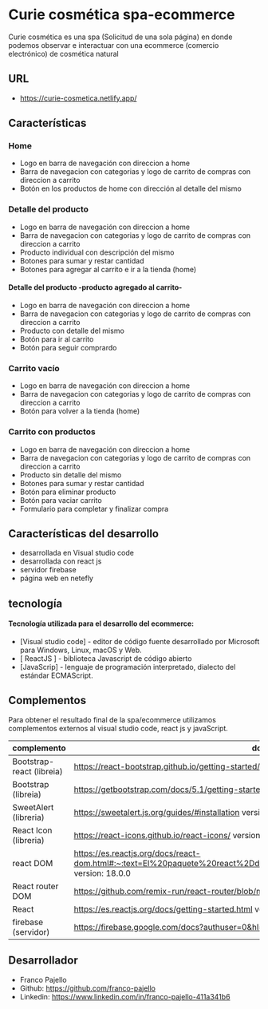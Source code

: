 # Curie cosmética spa-ecommerce

Curie cosmética es una spa (Solicitud de una sola página) en donde podemos observar e interactuar con una ecommerce (comercio electrónico) de cosmética natural

## URL 

- https://curie-cosmetica.netlify.app/

## Características 

### Home
- Logo en barra de navegación con direccion a home
- Barra de navegacion con categorias y logo de  carrito de compras con direccion a carrito
- Botón en los productos de home con dirección al detalle del mismo
 ### Detalle del producto 
- Logo en barra de navegación con direccion a home
- Barra de navegacion con categorias y logo de  carrito de compras con direccion a carrito
- Producto individual con descripción del mismo
- Botones para sumar y restar cantidad
- Botones para agregar al carrito e ir a la tienda (home)
#### Detalle del producto -producto agregado al carrito-
- Logo en barra de navegación con direccion a home
- Barra de navegacion con categorias y logo de  carrito de compras con direccion a carrito
- Producto con detalle del mismo
- Botón para ir al carrito
- Botón para seguir comprardo
### Carrito vacío
- Logo en barra de navegación con direccion a home
- Barra de navegacion con categorias y logo de  carrito de compras con direccion a carrito
- Botón para volver a la tienda (home)
### Carrito con productos
- Logo en barra de navegación con direccion a home
- Barra de navegacion con categorias y logo de  carrito de compras con direccion a carrito
- Producto sin detalle del mismo
- Botones para sumar y restar cantidad
- Botón para eliminar producto
- Botón para vaciar carrito
- Formulario para completar y finalizar compra

## Características del desarrollo

- desarrollada en Visual studio code
- desarrollada con react js
- servidor firebase
- página web en netefly

## tecnología

#### Tecnología utilizada para el desarrollo del ecommerce:

- [Visual studio code] - editor de código fuente desarrollado por Microsoft para Windows, Linux, macOS y Web.
- [ ReactJS ] - biblioteca Javascript de código abierto
- [JavaScrip] - lenguaje de programación interpretado, dialecto del estándar ECMAScript.

## Complementos

Para obtener el resultado final de la spa/ecommerce utilizamos complementos externos al visual studio code, react js y javaScript.

| complemento | documentacion y version |
| ------ | ------ |
|Bootstrap-react (libreia)| https://react-bootstrap.github.io/getting-started/introduction/ version: 2.4.0 |
|Bootstrap (libreia)| https://getbootstrap.com/docs/5.1/getting-started/introduction/ version: 5.1.3 |
| SweetAlert (libreria) |  https://sweetalert.js.org/guides/#installation version: 2.1.2 |
| React Icon (libreria) | https://react-icons.github.io/react-icons/ version: 4.3.1 |
| react DOM| https://es.reactjs.org/docs/react-dom.html#:~:text=El%20paquete%20react%2Ddom%20proporciona,React%20si%20as%C3%AD%20lo%20necesitas. version: 18.0.0 |
| React router DOM| https://github.com/remix-run/react-router/blob/main/docs/getting-started/tutorial.md  version:6.3.0|
| React |  https://es.reactjs.org/docs/getting-started.html version: 18.0.0 |
| firebase (servidor) | https://firebase.google.com/docs?authuser=0&hl=es version: 9.8.2 |

## Desarrollador

- Franco Pajello
- Github: https://github.com/franco-pajello
- Linkedin: https://www.linkedin.com/in/franco-pajello-411a341b6
